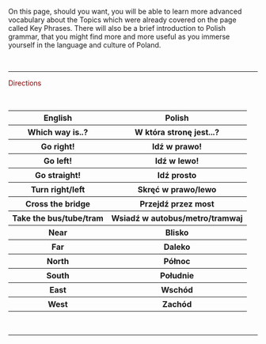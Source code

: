 <body>
<p>On this page, should you want, you will be able to learn more advanced vocabulary about the Topics which were already covered on the page called Key Phrases. There will also be a brief introduction to Polish grammar, that you might find more and more useful as you immerse yourself in the language and culture of Poland.</p>
<br>
  <hr>

<p style="color:darkred;">Directions</p>
<br>
 <table style>
  <tr>
    <th>English</th>
    <th>Polish</th>
  </tr>
  <tr>
    <th>Which way is..?</th>
    <th>W która stronę jest...?</th>
  </tr>
  <tr>
    <th>Go right!</th>
    <th>Idź w prawo!</th>
  </tr>
  <tr>
    <th>Go left!</th>
    <th>Idź w lewo!</th>
  </tr>
<tr>
    <th>Go straight!</th>
    <th>Idź prosto</th>
  </tr>
 <tr>
    <th>Turn right/left</th>
    <th>Skręć w prawo/lewo</th>
  </tr>
 <tr>
    <th>Cross the bridge</th>
    <th>Przejdź przez most</th>
  </tr>
  <tr>
    <th>Take the bus/tube/tram</th>
    <th>Wsiadź w autobus/metro/tramwaj</th>
  </tr>
  <tr>
    <th>Near</th>
    <th>Blisko</th>
  </tr>
<tr>
    <th>Far</th>
    <th>Daleko</th>
  </tr>
 <tr>
    <th>North</th>
    <th>Północ</th>
   <tr>
    <th>South</th>
    <th>Południe</th>
  </tr>
  <tr>
    <th>East</th>
    <th>Wschód</th>
  </tr>
  <tr>
    <th>West</th>
    <th>Zachód</th>
  </tr>
</table>
<br>
<hr>
